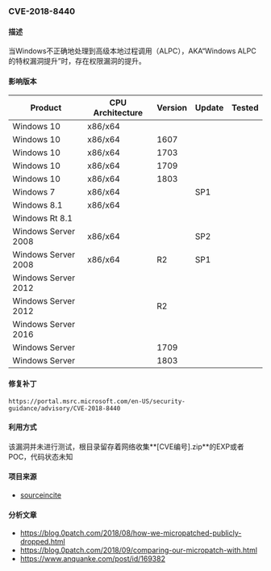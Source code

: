 ### CVE-2018-8440

#### 描述

当Windows不正确地处理到高级本地过程调用（ALPC），AKA“Windows ALPC的特权漏洞提升”时，存在权限漏洞的提升。

#### 影响版本

| Product             | CPU Architecture | Version | Update | Tested |
| ------------------- | ---------------- | ------- | ------ | ------ |
| Windows 10          | x86/x64          |         |        |        |
| Windows 10          | x86/x64          | 1607    |        |        |
| Windows 10          | x86/x64          | 1703    |        |        |
| Windows 10          | x86/x64          | 1709    |        |        |
| Windows 10          | x86/x64          | 1803    |        |        |
| Windows 7           | x86/x64          |         | SP1    |        |
| Windows 8.1         | x86/x64          |         |        |        |
| Windows Rt 8.1      |                  |         |        |        |
| Windows Server 2008 | x86/x64          |         | SP2    |        |
| Windows Server 2008 | x86/x64          | R2      | SP1    |        |
| Windows Server 2012 |                  |         |        |        |
| Windows Server 2012 |                  | R2      |        |        |
| Windows Server 2016 |                  |         |        |        |
| Windows Server      |                  | 1709    |        |        |
| Windows Server      |                  | 1803    |        |        |

#### 修复补丁

```
https://portal.msrc.microsoft.com/en-US/security-guidance/advisory/CVE-2018-8440
```

#### 利用方式

该漏洞并未进行测试，根目录留存着网络收集**[CVE编号].zip**的EXP或者POC，代码状态未知

#### 项目来源

- [sourceincite](https://github.com/sourceincite/CVE-2018-8440)

#### 分析文章
- https://blog.0patch.com/2018/08/how-we-micropatched-publicly-dropped.html
- https://blog.0patch.com/2018/09/comparing-our-micropatch-with.html
- https://www.anquanke.com/post/id/169382
